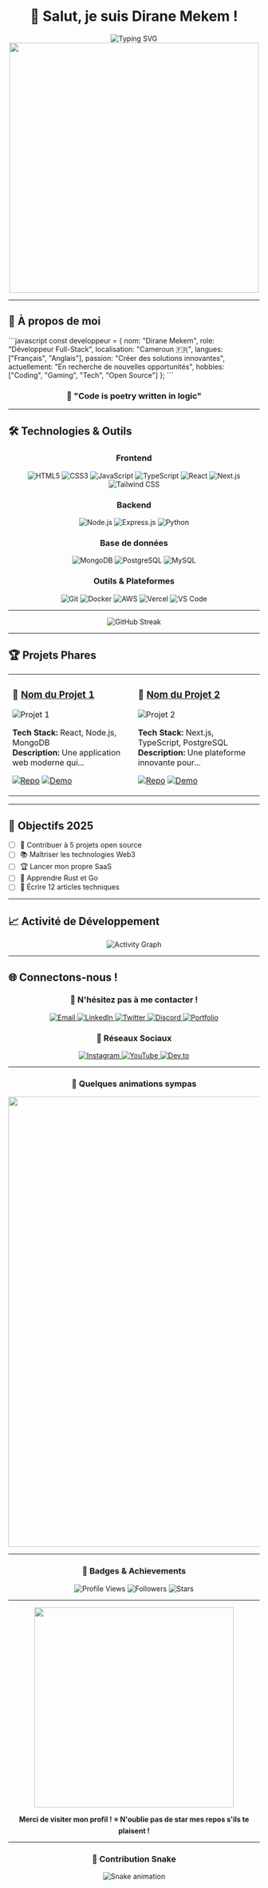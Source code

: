 <div align="center">
  
# 👋 Salut, je suis Dirane Mekem !

<img src="https://readme-typing-svg.herokuapp.com?font=Fira+Code&size=30&duration=3000&pause=1000&color=00D9FF&center=true&vCenter=true&width=600&lines=Développeur+Full-Stack;Designer+UI+UX;Créateur+d'Expériences+Digitales" alt="Typing SVG" />

<img src="https://user-images.githubusercontent.com/74038190/225813708-98b745f2-7d22-48cf-9150-083f1b00d6c9.gif" width="500">

</div>

---

## 🚀 À propos de moi

\`\`\`javascript
const developpeur = {
    nom: "Dirane Mekem",
    role: "Développeur Full-Stack",
    localisation: "Cameroun 🇫🇷",
    langues: ["Français", "Anglais"],
    passion: "Créer des solutions innovantes",
    actuellement: "En recherche de nouvelles opportunités",
    hobbies: ["Coding", "Gaming", "Tech", "Open Source"]
};
\`\`\`

<div align="center">
  
### 💫 "Code is poetry written in logic"

</div>

---

## 🛠️ Technologies & Outils

<div align="center">

### Frontend
![HTML5](https://img.shields.io/badge/HTML5-E34F26?style=for-the-badge&logo=html5&logoColor=white)
![CSS3](https://img.shields.io/badge/CSS3-1572B6?style=for-the-badge&logo=css3&logoColor=white)
![JavaScript](https://img.shields.io/badge/JavaScript-F7DF1E?style=for-the-badge&logo=javascript&logoColor=black)
![TypeScript](https://img.shields.io/badge/TypeScript-007ACC?style=for-the-badge&logo=typescript&logoColor=white)
![React](https://img.shields.io/badge/React-20232A?style=for-the-badge&logo=react&logoColor=61DAFB)
![Next.js](https://img.shields.io/badge/Next.js-000000?style=for-the-badge&logo=next.js&logoColor=white)
![Tailwind CSS](https://img.shields.io/badge/Tailwind_CSS-38B2AC?style=for-the-badge&logo=tailwind-css&logoColor=white)

### Backend
![Node.js](https://img.shields.io/badge/Node.js-43853D?style=for-the-badge&logo=node.js&logoColor=white)
![Express.js](https://img.shields.io/badge/Express.js-404D59?style=for-the-badge)
![Python](https://img.shields.io/badge/Python-3776AB?style=for-the-badge&logo=python&logoColor=white)

### Base de données
![MongoDB](https://img.shields.io/badge/MongoDB-4EA94B?style=for-the-badge&logo=mongodb&logoColor=white)
![PostgreSQL](https://img.shields.io/badge/PostgreSQL-316192?style=for-the-badge&logo=postgresql&logoColor=white)
![MySQL](https://img.shields.io/badge/MySQL-00000F?style=for-the-badge&logo=mysql&logoColor=white)

### Outils & Plateformes
![Git](https://img.shields.io/badge/Git-F05032?style=for-the-badge&logo=git&logoColor=white)
![Docker](https://img.shields.io/badge/Docker-2496ED?style=for-the-badge&logo=docker&logoColor=white)
![AWS](https://img.shields.io/badge/AWS-232F3E?style=for-the-badge&logo=amazon-aws&logoColor=white)
![Vercel](https://img.shields.io/badge/Vercel-000000?style=for-the-badge&logo=vercel&logoColor=white)
![VS Code](https://img.shields.io/badge/VS_Code-007ACC?style=for-the-badge&logo=visual-studio-code&logoColor=white)

</div>

---



<div align="center">
  
![GitHub Streak](https://github-readme-streak-stats.herokuapp.com/?user=VOTRE_USERNAME&theme=tokyonight)

</div>

---

## 🏆 Projets Phares

<div align="center">

<table>
<tr>
<td width="50%">

### 🌟 [Nom du Projet 1](https://github.com/votre-username/projet1)
![Projet 1](https://via.placeholder.com/400x200/0D1117/00D9FF?text=Projet+1)

**Tech Stack:** React, Node.js, MongoDB  
**Description:** Une application web moderne qui...

[![Repo](https://img.shields.io/badge/Repo-181717?style=for-the-badge&logo=github&logoColor=white)](https://github.com/votre-username/projet1)
[![Demo](https://img.shields.io/badge/Demo-FF5722?style=for-the-badge&logo=google-chrome&logoColor=white)](https://votre-demo.com)

</td>
<td width="50%">

### 🚀 [Nom du Projet 2](https://github.com/votre-username/projet2)
![Projet 2](https://via.placeholder.com/400x200/0D1117/61DAFB?text=Projet+2)

**Tech Stack:** Next.js, TypeScript, PostgreSQL  
**Description:** Une plateforme innovante pour...

[![Repo](https://img.shields.io/badge/Repo-181717?style=for-the-badge&logo=github&logoColor=white)](https://github.com/votre-username/projet2)
[![Demo](https://img.shields.io/badge/Demo-FF5722?style=for-the-badge&logo=google-chrome&logoColor=white)](https://votre-demo2.com)

</td>
</tr>
</table>

</div>

---

## 🎯 Objectifs 2025

- [ ] 🚀 Contribuer à 5 projets open source
- [ ] 📚 Maîtriser les technologies Web3
- [ ] 🏆 Lancer mon propre SaaS
- [ ] 🌱 Apprendre Rust et Go
- [ ] 📝 Écrire 12 articles techniques

---

## 📈 Activité de Développement

<div align="center">

![Activity Graph](https://github-readme-activity-graph.vercel.app/graph?username=diranecode&theme=tokyo-night&hide_border=true&area=true)

</div>

---

## 🌐 Connectons-nous !

<div align="center">

### 💬 N'hésitez pas à me contacter !

<p>
<a href="mailto:diranemekem@gmail.com">
  <img src="https://img.shields.io/badge/Email-D14836?style=for-the-badge&logo=gmail&logoColor=white" alt="Email"/>
</a>
<a href="https://linkedin.com/in/dirane-mekem-63b588273">
  <img src="https://img.shields.io/badge/LinkedIn-0077B5?style=for-the-badge&logo=linkedin&logoColor=white" alt="LinkedIn"/>
</a>
<a href="https://twitter.com/votre-handle">
  <img src="https://img.shields.io/badge/Twitter-1DA1F2?style=for-the-badge&logo=twitter&logoColor=white" alt="Twitter"/>
</a>
<a href="https://discord.gg/votre-discord">
  <img src="https://img.shields.io/badge/Discord-7289DA?style=for-the-badge&logo=discord&logoColor=white" alt="Discord"/>
</a>
<a href="https://portfolio-dirane.vercel.app">
  <img src="https://img.shields.io/badge/Portfolio-FF5722?style=for-the-badge&logo=google-chrome&logoColor=white" alt="Portfolio"/>
</a>
</p>

### 📱 Réseaux Sociaux

<p>
<a href="https://instagram.com/votre-handle">
  <img src="https://img.shields.io/badge/Instagram-E4405F?style=for-the-badge&logo=instagram&logoColor=white" alt="Instagram"/>
</a>
<a href="https://youtube.com/c/votre-chaine">
  <img src="https://img.shields.io/badge/YouTube-FF0000?style=for-the-badge&logo=youtube&logoColor=white" alt="YouTube"/>
</a>
<a href="https://dev.to/votre-profil">
  <img src="https://img.shields.io/badge/Dev.to-0A0A0A?style=for-the-badge&logo=dev.to&logoColor=white" alt="Dev.to"/>
</a>
</p>

</div>

---

<div align="center">

### 🎨 Quelques animations sympas

<img src="https://user-images.githubusercontent.com/74038190/212284100-561aa473-3905-4a80-b561-0d28506553ee.gif" width="900">

---

### 🏅 Badges & Achievements

![Profile Views](https://komarev.com/ghpvc/?username=VOTRE_USERNAME&color=blueviolet&style=for-the-badge)
![Followers](https://img.shields.io/github/followers/VOTRE_USERNAME?style=for-the-badge&color=blue)
![Stars](https://img.shields.io/github/stars/VOTRE_USERNAME?style=for-the-badge&color=yellow)

---

<img src="https://user-images.githubusercontent.com/74038190/212284158-e840e285-664b-44d7-b79b-e264b5e54825.gif" width="400">

**Merci de visiter mon profil ! ⭐ N'oublie pas de star mes repos s'ils te plaisent !**

</div>

---

<div align="center">
  
### 🐍 Contribution Snake

![Snake animation](https://github.com/diranecode/diranecode/blob/output/github-contribution-grid-snake.svg)

</div>

</div>


